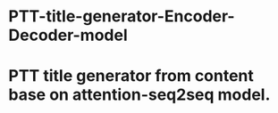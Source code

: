 # PTT-title-generator-Encoder-Decoder-model

# PTT title generator from content base on attention-seq2seq model.
